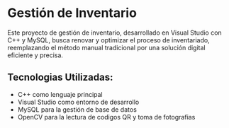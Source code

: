 # Gestión de Inventario
Este proyecto de gestión de inventario, desarrollado en Visual Studio con C++ y MySQL, busca renovar y optimizar el proceso de inventariado, reemplazando el método manual tradicional por una solución digital eficiente y precisa.

## Tecnologias Utilizadas:
- C++ como lenguaje principal
- Visual Studio como entorno de desarrollo
- MySQL para la gestión de base de datos
- OpenCV para la lectura de codigos QR y toma de fotografias 
